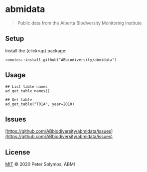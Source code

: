 # abmidata
> Public data from the Alberta Biodiversity Monitoring Institute

## Setup

Install the {clickrup} package:

```
remotes::install_github("ABbiodiversity/abmidata")
```

## Usage

```
## List table names
ad_get_table_names()

## Get table
ad_get_table("T01A", year=2010)
```

## Issues

[https://github.com/ABbiodiversity/abmidata/issues](https://github.com/ABbiodiversity/abmidata/issues)

## License

[MIT](LICENSE) © 2020 Peter Solymos, ABMI
